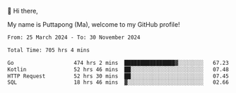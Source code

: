 👋 Hi there,

My name is Puttapong (Ma), welcome to my GitHub profile!

<!--START_SECTION:waka-->

```txt
From: 25 March 2024 - To: 30 November 2024

Total Time: 705 hrs 4 mins

Go                   474 hrs 2 mins  ████████████████▓░░░░░░░░   67.23 %
Kotlin               52 hrs 46 mins  ██░░░░░░░░░░░░░░░░░░░░░░░   07.48 %
HTTP Request         52 hrs 30 mins  ██░░░░░░░░░░░░░░░░░░░░░░░   07.45 %
SQL                  18 hrs 46 mins  ▓░░░░░░░░░░░░░░░░░░░░░░░░   02.66 %
```

<!--END_SECTION:waka-->
